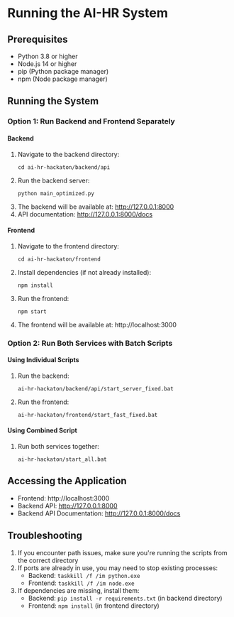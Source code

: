 # Running the AI-HR System

## Prerequisites
- Python 3.8 or higher
- Node.js 14 or higher
- pip (Python package manager)
- npm (Node package manager)

## Running the System

### Option 1: Run Backend and Frontend Separately

#### Backend
1. Navigate to the backend directory:
   ```
   cd ai-hr-hackaton/backend/api
   ```
2. Run the backend server:
   ```
   python main_optimized.py
   ```
3. The backend will be available at: http://127.0.0.1:8000
4. API documentation: http://127.0.0.1:8000/docs

#### Frontend
1. Navigate to the frontend directory:
   ```
   cd ai-hr-hackaton/frontend
   ```
2. Install dependencies (if not already installed):
   ```
   npm install
   ```
3. Run the frontend:
   ```
   npm start
   ```
4. The frontend will be available at: http://localhost:3000

### Option 2: Run Both Services with Batch Scripts

#### Using Individual Scripts
1. Run the backend:
   ```
   ai-hr-hackaton/backend/api/start_server_fixed.bat
   ```
2. Run the frontend:
   ```
   ai-hr-hackaton/frontend/start_fast_fixed.bat
   ```

#### Using Combined Script
1. Run both services together:
   ```
   ai-hr-hackaton/start_all.bat
   ```

## Accessing the Application
- Frontend: http://localhost:3000
- Backend API: http://127.0.0.1:8000
- Backend API Documentation: http://127.0.0.1:8000/docs

## Troubleshooting
1. If you encounter path issues, make sure you're running the scripts from the correct directory
2. If ports are already in use, you may need to stop existing processes:
   - Backend: `taskkill /f /im python.exe`
   - Frontend: `taskkill /f /im node.exe`
3. If dependencies are missing, install them:
   - Backend: `pip install -r requirements.txt` (in backend directory)
   - Frontend: `npm install` (in frontend directory)
